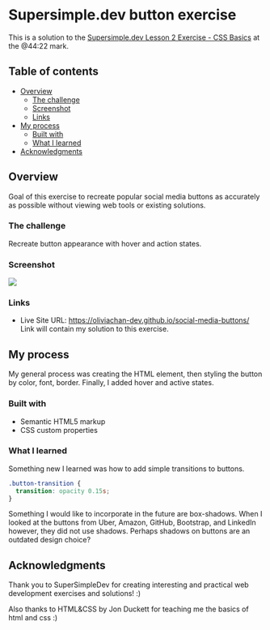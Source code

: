 # Supersimple.dev button exercise

This is a solution to the [Supersimple.dev Lesson 2 Exercise - CSS Basics](https://youtu.be/G3e-cpL7ofc) at the @44:22 mark.

## Table of contents

- [Overview](#overview)
  - [The challenge](#the-challenge)
  - [Screenshot](#screenshot)
  - [Links](#links)
- [My process](#my-process)
  - [Built with](#built-with)
  - [What I learned](#what-i-learned)
- [Acknowledgments](#acknowledgments)

## Overview
Goal of this exercise to recreate popular social media buttons as accurately as possible without viewing web tools or existing solutions. 

### The challenge
Recreate button appearance with hover and action states. 

### Screenshot

![](./screenshot.jpg)

### Links
- Live Site URL: https://oliviachan-dev.github.io/social-media-buttons/
Link will contain my solution to this exercise. 

## My process
My general process was creating the HTML element, then styling the button by color, font, border. Finally, I added hover and active states.

### Built with
- Semantic HTML5 markup
- CSS custom properties

### What I learned
Something new I learned was how to add simple transitions to buttons.  

```css
.button-transition {
  transition: opacity 0.15s;
}
```
Something I would like to incorporate in the future are box-shadows. When I looked at the buttons from Uber, Amazon, GitHub, Bootstrap, and LinkedIn however, they did not use shadows. Perhaps shadows on buttons are an outdated design choice?

## Acknowledgments
Thank you to SuperSimpleDev for creating interesting and practical web development exercises and solutions! :)

Also thanks to HTML&CSS by Jon Duckett for teaching me the basics of html and css :)
